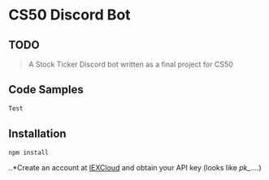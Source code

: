 # CS50 Discord Bot
 
## TODO

> A Stock Ticker Discord bot written as a final project for CS50

## Code Samples
```Javascript
Test
```


## Installation
```
npm install
```
..*Create an account at [IEXCloud](https://iexcloud.io) and obtain your API key (looks like *pk_....*)



